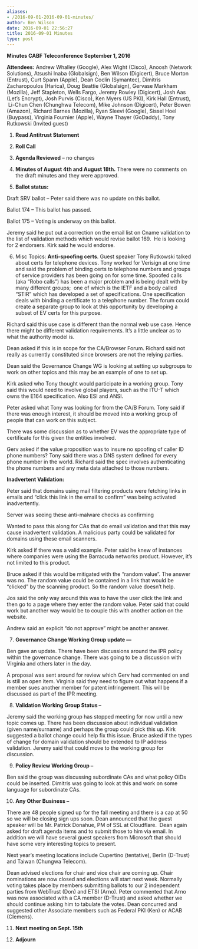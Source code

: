 ```yaml
---
aliases:
- /2016-09-01-2016-09-01-minutes/
author: Ben Wilson
date: 2016-09-01 22:56:27
title: 2016-09-01 Minutes
type: post
---
```


**Minutes CABF Teleconference September 1, 2016**

**Attendees:** Andrew Whalley (Google), Alex Wight (Cisco), Anoosh (Network Solutions), Atsushi Inaba (Globalsign), Ben Wilson (Digicert), Bruce Morton (Entrust), Curt Spann (Apple), Dean Coclin (Symantec), Dimitris Zacharopoulos (Harica), Doug Beattie (Globalsign), Gervase Markham (Mozilla), Jeff Stapleton, Wells Fargo, Jeremy Rowley (Digicert), Josh Aas (Let’s Encrypt), Josh Purvis (Cisco), Ken Myers (US PKI), Kirk Hall (Entrust),  Li-Chun Chen (Chunghwa Telecom), Mike Johnson (Digicert), Peter Bowen (Amazon), Richard Barnes (Mozilla), Ryan Sleevi (Google), Sissel Hoel (Buypass), Virginia Fournier (Apple), Wayne Thayer (GoDaddy), Tony Rutkowski (Invited guest)

1. **Read Antitrust Statement**

1. **Roll Call**

1. **Agenda Reviewed** – no changes

1. **Minutes of August 4th and August 18th.** There were no comments on the draft minutes and they were approved.

1. **Ballot status:**

Draft SRV ballot – Peter said there was no update on this ballot.

Ballot 174 – This ballot has passed.

Ballot 175 – Voting is underway on this ballot.

Jeremy said he put out a correction on the email list on Cname validation to the list of validation methods which would revise ballot 169.  He is looking for 2 endorsers. Kirk said he would endorse.

6. Misc Topics: **Anti-spoofing certs**. Guest speaker Tony Rutkowski talked about certs for telephone devices. Tony worked for Verisign at one time and said the problem of binding certs to telephone numbers and groups of service providers has been going on for some time. Spoofed calls (aka “Robo calls”) has been a major problem and is being dealt with by many different groups;  one of which is the IETF and a body called “STIR” which has developed a set of specifications. One specification deals with binding a certificate to a telephone number. The forum could create a separate group to look at this opportunity by developing a subset of EV certs for this purpose.

Richard said this use case is different than the normal web use case. Hence there might be different validation requirements. It’s a little unclear as to what the authority model is.

Dean asked if this is in scope for the CA/Browser Forum. Richard said not really as currently constituted since browsers are not the relying parties.

Dean said the Governance Change WG is looking at setting up subgroups to work on other topics and this may be an example of one to set up.

Kirk asked who Tony thought would participate in a working group. Tony said this would need to involve global players, such as the ITU-T which owns the E164 specification. Also ESI and ANSI.

Peter asked what Tony was looking for from the CA/B Forum. Tony said if there was enough interest, it should be moved into a working group of people that can work on this subject.

There was some discussion as to whether EV was the appropriate type of certificate for this given the entities involved.

Gerv asked if the value proposition was to insure no spoofing of caller ID phone numbers? Tony said there was a DNS system defined for every phone number in the world. Richard said the spec involves authenticating the phone numbers and any meta data attached to those numbers.

**Inadvertent Validation:**

Peter said that domains using mail filtering products were fetching links in emails and “click this link in the email to confirm” was being activated inadvertently.

Server was seeing these anti-malware checks as confirming

Wanted to pass this along for CAs that do email validation and that this may cause inadvertent validation. A malicious party could be validated for domains using these email scanners.

Kirk asked if there was a valid example. Peter said he knew of instances where companies were using the Barracuda networks product. However, it’s not limited to this product.

Bruce asked if this would be mitigated with the “random value”. The answer was no. The random value could be contained in a link that would be “clicked” by the scanning product. So the random value doesn’t help.

Jos said the only way around this was to have the user click the link and then go to a page where they enter the random value. Peter said that could work but another way would be to couple this with another action on the website.

Andrew said an explicit “do not approve” might be another answer.

7. **Governance Change Working Group update —**

Ben gave an update. There have been discussions around the IPR policy within the governance change. There was going to be a discussion with Virginia and others later in the day.

A proposal was sent around for review which Gerv had commented on and is still an open item. Virginia said they need to figure out what happens if a member sues another member for patent infringement. This will be discussed as part of the IPR meeting.

8. **Validation Working Group Status –**

Jeremy said the working group has stopped meeting for now until a new topic comes up. There has been discussion about individual validation (given name/surname) and perhaps the group could pick this up. Kirk suggested a ballot change could help fix this issue. Bruce asked if the types of change for domain validation should be extended to IP address validation. Jeremy said that could move to the working group for discussion.

9. **Policy Review Working Group –**

Ben said the group was discussing subordinate CAs and what policy OIDs could be inserted. Dimitris was going to look at this and work on some language for subordinate CAs.

10. **Any Other Business –**

There are 48 people signed up for the fall meeting and there is a cap at 50 so we will be closing sign ups soon. Dean announced that the guest speaker will be Mr. Patrick Donahue, PM of SSL at Cloudflare.  Dean again asked for draft agenda items and to submit those to him via email. In addition we will have several guest speakers from Microsoft that should have some very interesting topics to present.

Next year’s meeting locations include Cupertino (tentative), Berlin (D-Trust) and Taiwan (Chungwa Telecom).

Dean advised elections for chair and vice chair are coming up. Chair nominations are now closed and elections will start next week. Normally voting takes place by members submitting ballots to our 2 independent parties from WebTrust (Don) and ETSI (Arno). Peter commented that Arno was now associated with a CA member (D-Trust) and asked whether we should continue asking him to tabulate the votes. Dean concurred and suggested other Associate members such as Federal PKI (Ken) or ACAB (Clemens).

11. **Next meeting on Sept. 15th**

01. **Adjourn**
